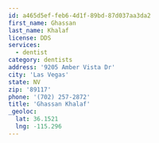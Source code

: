 ```yaml
---
id: a465d5ef-feb6-4d1f-89bd-87d037aa3da2
first_name: Ghassan
last_name: Khalaf
license: DDS
services:
  - dentist
category: dentists
address: '9205 Amber Vista Dr'
city: 'Las Vegas'
state: NV
zip: '89117'
phone: '(702) 257-2872'
title: 'Ghassan Khalaf'
_geoloc:
  lat: 36.1521
  lng: -115.296
---
```

